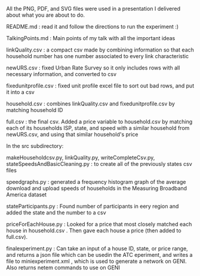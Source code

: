 All the PNG, PDF, and SVG files were used in a presentation I delivered about what you are about to do.

README.md : read it and follow the directions to run the experiment :)

TalkingPoints.md : Main points of my talk with all the important ideas

linkQuality.csv : a compact csv made by combining information so that each household number has one number
        associated to every link characteristic

newURS.csv : fixed Urban Rate Survey so it only includes rows with all necessary information, and converted to csv

fixedunitprofile.csv : fixed unit profile excel file to sort out bad rows, and put it into a csv

household.csv : combines linkQuality.csv and fixedunitprofile.csv by matching household ID

full.csv : the final csv. Added a price variable to household.csv by matching each of its households ISP, state,
        and speed with a similar household from newURS.csv, and using that similar household's price

In the src subdirectory:


makeHouseholdcsv.py, linkQuality.py, writeCompleteCsv.py, stateSpeedsAndBasicCleaning.py : to create all of the previously states csv files

speedgraphs.py : generated a frequency histogram graph of the average download and upload speeds of households in the Measuring Broadband America dataset

stateParticipants.py : Found number of participants in eery region and added the state and the number to a csv

priceForEachHouse.py : Looked for a price that most closely matched each house in household.csv . Then gave each house a price (then added to full.csv).

finalexperiment.py : Can take an input of a house ID, state, or price range, and returns a json file which can be usedin the ATC eperiment,
        and writes a file to miniexperiment.xml , which is used to generate a network on GENI. Also returns netem commands to use on GENI

